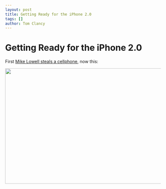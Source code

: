 ```yaml
---
layout: post
title: Getting Ready for the iPhone 2.0
tags: []
author: Tom Clancy
---
```


# Getting Ready for the iPhone 2.0

First <a href="http://blog.masslive.com/redsoxmonster/2008/07/introducing_mike_lowell_cell_p.html" target="_blank">Mike Lowell steals a cellphone</a>, now this:

<img src="http://bostondirtdogs.boston.com/BDD_MR_wall_7.9.08_bgjd.jpg" height="374" width="589" />
